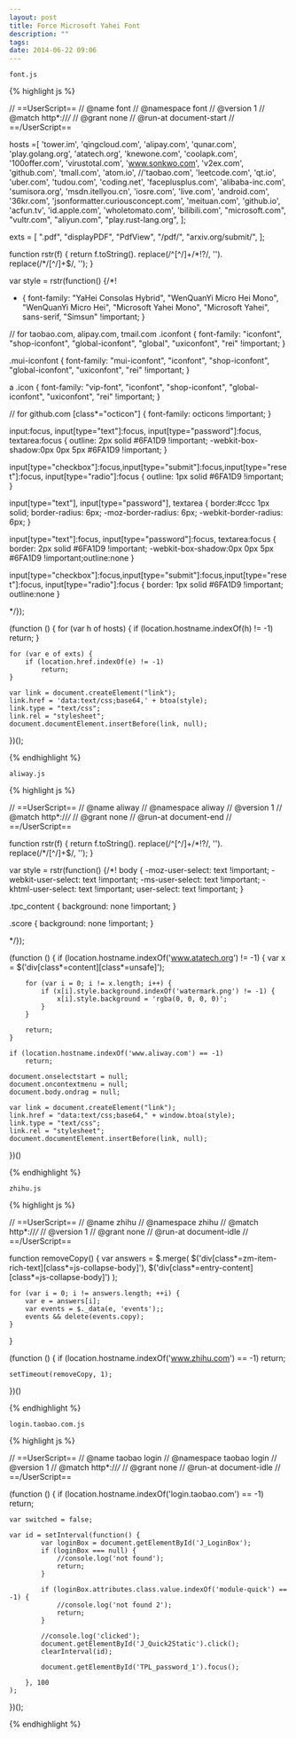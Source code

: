 ```yaml
---
layout: post
title: Force Microsoft Yahei Font
description: ""
tags:
date: 2014-06-22 09:06
---
```


`font.js`

{% highlight js %}

// ==UserScript==
// @name        font
// @namespace   font
// @version     1
// @match       http*://*/*
// @grant       none
// @run-at document-start
// ==/UserScript==

hosts =[
    'tower.im',
    'qingcloud.com',
    'alipay.com',
    'qunar.com',
    'play.golang.org',
    'atatech.org',
    'knewone.com',
    'coolapk.com',
    '100offer.com',
    'virustotal.com',
    'www.sonkwo.com',
    'v2ex.com',
    'github.com',
    'tmall.com',
    'atom.io',
    //'taobao.com',
    'leetcode.com',
    'qt.io',
    'uber.com',
    'tudou.com',
    'coding.net',
    'faceplusplus.com',
    'alibaba-inc.com',
    'sumisora.org',
    'msdn.itellyou.cn',
    'iosre.com',
    'live.com',
    'android.com',
    '36kr.com',
    'jsonformatter.curiousconcept.com',
    'meituan.com',
    'github.io',
    'acfun.tv',
    'id.apple.com',
    'wholetomato.com',
    'bilibili.com',
    "microsoft.com",
    "vultr.com",
    "aliyun.com",
    "play.rust-lang.org",
];

exts = [
    ".pdf",
    "displayPDF",
    "PdfView",
    "/pdf/",
    "arxiv.org/submit/",
];

function rstr(f) {
  return f.toString().
      replace(/^[^\/]+\/\*!?/, '').
      replace(/\*\/[^\/]+$/, '');
}

var style = rstr(function() {/*!
* {
  font-family: "YaHei Consolas Hybrid", "WenQuanYi Micro Hei Mono", "WenQuanYi Micro Hei", "Microsoft Yahei Mono", "Microsoft Yahei", sans-serif, "Simsun" !important;
}

// for taobao.com, alipay.com, tmail.com
.iconfont {
  font-family: "iconfont", "shop-iconfont", "global-iconfont", "global", "uxiconfont", "rei" !important;
}

.mui-iconfont {
  font-family: "mui-iconfont", "iconfont", "shop-iconfont", "global-iconfont", "uxiconfont", "rei" !important;
}

a .icon {
  font-family: "vip-font", "iconfont", "shop-iconfont", "global-iconfont", "uxiconfont", "rei" !important;
}

// for github.com
[class*="octicon"] {
  font-family: octicons !important;
}

input:focus, input[type="text"]:focus, input[type="password"]:focus, textarea:focus {
outline: 2px solid #6FA1D9 !important;
-webkit-box-shadow:0px 0px 5px #6FA1D9 !important;
}

input[type="checkbox"]:focus,input[type="submit"]:focus,input[type="reset"]:focus, input[type="radio"]:focus {
outline: 1px solid #6FA1D9 !important;
}

input[type="text"], input[type="password"], textarea {
border:#ccc 1px solid;
border-radius: 6px;
-moz-border-radius: 6px;
-webkit-border-radius: 6px;
}

input[type="text"]:focus, input[type="password"]:focus, textarea:focus {
border: 2px solid #6FA1D9 !important;
-webkit-box-shadow:0px 0px 5px #6FA1D9 !important;outline:none
}

input[type="checkbox"]:focus,input[type="submit"]:focus,input[type="reset"]:focus, input[type="radio"]:focus {
border: 1px solid #6FA1D9 !important; outline:none
}


*/});

(function () {
    for (var h of hosts) {
        if (location.hostname.indexOf(h) != -1)
            return;
    }

    for (var e of exts) {
        if (location.href.indexOf(e) != -1)
            return;
    }

    var link = document.createElement("link");
    link.href = 'data:text/css;base64,' + btoa(style);
    link.type = "text/css";
    link.rel = "stylesheet";
    document.documentElement.insertBefore(link, null);
})();

{% endhighlight %}

`aliway.js`

{% highlight js %}

// ==UserScript==
// @name        aliway
// @namespace   aliway
// @version     1
// @match       http*://*/*
// @grant       none
// @run-at document-end
// ==/UserScript==

function rstr(f) {
  return f.toString().
      replace(/^[^\/]+\/\*!?/, '').
      replace(/\*\/[^\/]+$/, '');
}

var style = rstr(function() {/*!
body {
    -moz-user-select: text !important;
    -webkit-user-select: text !important;
    -ms-user-select: text !important;
    -khtml-user-select: text !important;
    user-select: text !important;
}

.tpc_content {
    background: none !important;
}

.score {
    background: none !important;
}

*/});

(function () {
    if (location.hostname.indexOf('www.atatech.org') != -1) {
        var x = $('div[class*=content][class*=unsafe]');

        for (var i = 0; i != x.length; i++) {
            if (x[i].style.background.indexOf('watermark.png') != -1) {
                x[i].style.background = 'rgba(0, 0, 0, 0)';
            }
        }

        return;
    }

    if (location.hostname.indexOf('www.aliway.com') == -1)
        return;

    document.onselectstart = null;
    document.oncontextmenu = null;
    document.body.ondrag = null;

    var link = document.createElement("link");
    link.href = "data:text/css;base64," + window.btoa(style);
    link.type = "text/css";
    link.rel = "stylesheet";
    document.documentElement.insertBefore(link, null);

})()

{% endhighlight %}


`zhihu.js`

{% highlight js %}

// ==UserScript==
// @name        zhihu
// @namespace   zhihu
// @match       http*://*/*
// @version     1
// @grant       none
// @run-at document-idle
// ==/UserScript==

function removeCopy() {
    var answers = $.merge(
        $('div[class*=zm-item-rich-text][class*=js-collapse-body]'),
        $('div[class*=entry-content][class*=js-collapse-body]')
    );

    for (var i = 0; i != answers.length; ++i) {
        var e = answers[i];
        var events = $._data(e, 'events');;
        events && delete(events.copy);
    }
}

(function () {
    if (location.hostname.indexOf('www.zhihu.com') == -1)
        return;

    setTimeout(removeCopy, 1);
})()

{% endhighlight %}



`login.taobao.com.js`

{% highlight js %}

// ==UserScript==
// @name        taobao login
// @namespace   taobao login
// @version     1
// @match       http*://*/*
// @grant       none
// @run-at document-idle
// ==/UserScript==

(function () {
    if (location.hostname.indexOf('login.taobao.com') == -1)
        return;

    var switched = false;

    var id = setInterval(function() {
            var loginBox = document.getElementById('J_LoginBox');
            if (loginBox === null) {
                //console.log('not found');
                return;
            }

            if (loginBox.attributes.class.value.indexOf('module-quick') == -1) {
                //console.log('not found 2');
                return;
            }

            //console.log('clicked');
            document.getElementById('J_Quick2Static').click();
            clearInterval(id);

            document.getElementById('TPL_password_1').focus();

        }, 100
    );
})();

{% endhighlight %}
